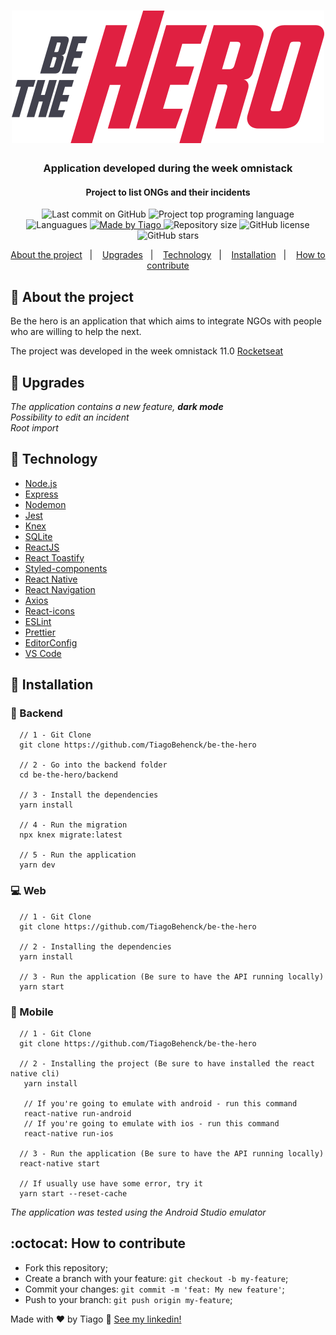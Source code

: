 <h1 align="center">
  <img alt="Be the Hero" title="Be the Hero" src=".github/logo.svg" />
</h1>

<div align="center">
  <h3>
    Application developed during the week omnistack
  </h3>
  <h4>
    Project to list ONGs and their incidents
  </h4>
</div>

<p align="center">
  <img alt="Last commit on GitHub" src="https://img.shields.io/github/last-commit/TiagoBehenck/be-the-hero?color=e02041">
  <img alt="Project top programing language" src="https://img.shields.io/github/languages/top/TiagoBehenck/be-the-hero?color=e02041">
  <img alt="Languagues" src="https://img.shields.io/github/languages/count/TiagoBehenck/be-the-hero?color=e02041">
  <a href="https://github.com/tiagobehenck">
    <img alt="Made by Tiago" src="https://img.shields.io/badge/made%20by-Tiago Behenck-%237d40e7?color=e02041">
  </a>
  <img alt="Repository size" src="https://img.shields.io/github/repo-size/TiagoBehenck/be-the-hero?color=e02041">
  <img alt="GitHub license" src="https://img.shields.io/github/license/TiagoBehenck/be-the-hero?color=e02041">

  <img alt="GitHub stars" src="https://img.shields.io/github/stars/TiagoBehenck/be-the-hero?color=e02041" />
</p>

<p align="center">
  <a href="#pencil-about-the-project">About the project</a>&nbsp;&nbsp;&nbsp;|&nbsp;&nbsp;&nbsp;
  <a href="#rocket-upgrades">Upgrades</a>&nbsp;&nbsp;&nbsp;|&nbsp;&nbsp;&nbsp;
  <a href="#hammer-technology">Technology</a>&nbsp;&nbsp;&nbsp;|&nbsp;&nbsp;&nbsp;
  <a href="#wrench-installation">Installation</a>&nbsp;&nbsp;&nbsp;|&nbsp;&nbsp;&nbsp;
  <a href="#octocat-how-to-contribute">How to contribute</a>
</p>


## :pencil: About the project

Be the hero is an application that which aims to integrate NGOs with people who are willing to help the next.

The project was developed in the week omnistack 11.0 <a href="https://rocketseat.com.br">Rocketseat</a> 

## :rocket: Upgrades

  _The application contains a new feature, **dark mode**_ <br />
  _Possibility to edit an incident_ <br />
  _Root import_

## :hammer: Technology

-   [Node.js](https://nodejs.org/)
-   [Express](https://expressjs.com/)
-   [Nodemon](https://nodemon.io/)
-   [Jest](https://jestjs.io/)
-   [Knex](http://knexjs.org/)
-   [SQLite](https://www.sqlite.org/index.html)
-   [ReactJS](https://reactjs.org/)
-   [React Toastify](https://github.com/fkhadra/react-toastify)
-   [Styled-components](https://www.styled-components.com/)
-   [React Native](https://facebook.github.io/react-native/)
-   [React Navigation](https://reactnavigation.org/)
-   [Axios](https://github.com/axios/axios)
-   [React-icons](https://react-icons.netlify.com/)
-   [ESLint](https://eslint.org/)
-   [Prettier](https://prettier.io/)
-   [EditorConfig](https://editorconfig.org/)
-   [VS Code](https://code.visualstudio.com/)


## :wrench: Installation

### :satellite: Backend

```
  // 1 - Git Clone
  git clone https://github.com/TiagoBehenck/be-the-hero

  // 2 - Go into the backend folder
  cd be-the-hero/backend

  // 3 - Install the dependencies
  yarn install

  // 4 - Run the migration 
  npx knex migrate:latest

  // 5 - Run the application
  yarn dev

```

### :computer: Web

```
  // 1 - Git Clone
  git clone https://github.com/TiagoBehenck/be-the-hero

  // 2 - Installing the dependencies
  yarn install

  // 3 - Run the application (Be sure to have the API running locally)
  yarn start

```

### :iphone: Mobile

```
  // 1 - Git Clone
  git clone https://github.com/TiagoBehenck/be-the-hero

  // 2 - Installing the project (Be sure to have installed the react native cli)
   yarn install

   // If you're going to emulate with android - run this command
   react-native run-android
   // If you're going to emulate with ios - run this command
   react-native run-ios

  // 3 - Run the application (Be sure to have the API running locally)
  react-native start

  // If usually use have some error, try it
  yarn start --reset-cache

```

_The application was tested using the Android Studio emulator_

## :octocat: How to contribute

- Fork this repository;
- Create a branch with your feature: `git checkout -b my-feature`;
- Commit your changes: `git commit -m 'feat: My new feature'`;
- Push to your branch: `git push origin my-feature`;

Made with ♥ by Tiago :wave: [See my linkedin!](https://www.linkedin.com/in/tiago-behenck-dos-santos/)
